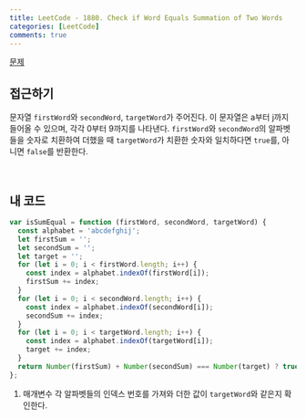 ```yaml
---
title: LeetCode - 1880. Check if Word Equals Summation of Two Words
categories: [LeetCode]
comments: true
---
```


[문제](https://leetcode.com/problems/check-if-word-equals-summation-of-two-words/)

## 접근하기

문자열 `firstWord`와 `secondWord`, `targetWord`가 주어진다. 이 문자열은 a부터 j까지 들어올 수 있으며, 각각 0부터 9까지를 나타낸다. `firstWord`와 `secondWord`의 알파벳들을 숫자로 치환하여 더했을 때 `targetWord`가 치환한 숫자와 일치하다면 `true`를, 아니면 `false`를 반환한다.

<br>

## 내 코드

```js
var isSumEqual = function (firstWord, secondWord, targetWord) {
  const alphabet = 'abcdefghij';
  let firstSum = '';
  let secondSum = '';
  let target = '';
  for (let i = 0; i < firstWord.length; i++) {
    const index = alphabet.indexOf(firstWord[i]);
    firstSum += index;
  }
  for (let i = 0; i < secondWord.length; i++) {
    const index = alphabet.indexOf(secondWord[i]);
    secondSum += index;
  }
  for (let i = 0; i < targetWord.length; i++) {
    const index = alphabet.indexOf(targetWord[i]);
    target += index;
  }
  return Number(firstSum) + Number(secondSum) === Number(target) ? true : false;
};
```

1. 매개변수 각 알파벳들의 인덱스 번호를 가져와 더한 값이 `targetWord`와 같은지 확인한다.
